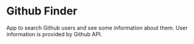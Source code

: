 # Github Finder

App to search Github users and see some information about them. User information is provided by Github API.

